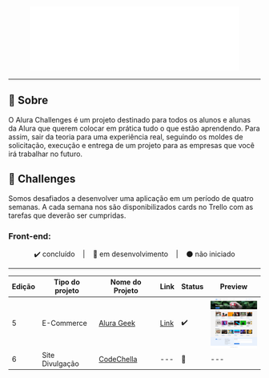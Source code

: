 <p align="center">
  <img src=".github/logo_alura_challenges.svg" alt="Logo Alura Challenge" >
</p>

---

## 📌 Sobre
O Alura Challenges é um projeto destinado para todos os alunos e alunas da Alura que querem colocar em prática tudo o que estão aprendendo. Para assim, sair da teoria para uma experiência real, seguindo os moldes de solicitação, execução e entrega de um projeto para as empresas que você irá trabalhar no futuro.


## 🚀 Challenges
Somos desafiados a desenvolver uma aplicação em um período de quatro semanas. A cada semana nos são disponibilizados cards no Trello com as tarefas que deverão ser cumpridas.

### Front-end:

<p align="center">
  ✔️ concluído &nbsp;&nbsp;&nbsp;|&nbsp;&nbsp;&nbsp;
  🔵 em desenvolvimento &nbsp;&nbsp;&nbsp;|&nbsp;&nbsp;&nbsp;
  ⚫ não iniciado 
</p>

---

| Edição | Tipo do projeto | Nome do Projeto | Link | Status | Preview
| --- | --- | --- | --- | --- | --- |
| 5 | E-Commerce | [Alura Geek](./alura-geek/) | [Link](https://alura-geek-challenge.vercel.app/) | ✔️ | <img align="center" alt="Miniatura da imagem do projeto" height="100" width="100" src=".github/AluraGeek.jpg"> |
| 6 | Site Divulgação | [CodeChella](./codechella/) | --- | 🔵 | --- |